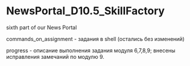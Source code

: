 # NewsPortal_D10.5_SkillFactory

sixth part of our News Portal

commands_on_assignment - задания в shell (остались без изменений)

progress - описание выполнения задания модуля 6,7,8,9; внесены исправления замечаний по модулю 9.
